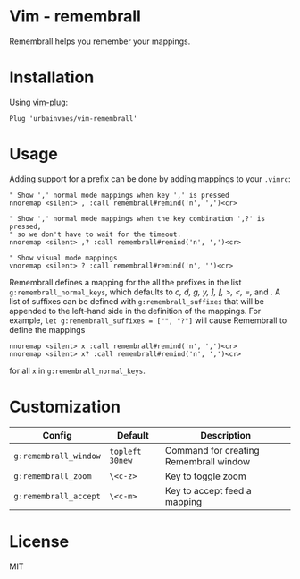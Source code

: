 # Vim - remembrall

Remembrall helps you remember your mappings.

# Installation

Using [vim-plug](https://github.com/junegunn/vim-plug):

```vim
Plug 'urbainvaes/vim-remembrall'
```

# Usage

Adding support for a prefix can be done by adding mappings to your `.vimrc`:

```vim
" Show ',' normal mode mappings when key ',' is pressed
nnoremap <silent> , :call remembrall#remind('n', ',')<cr>

" Show ',' normal mode mappings when the key combination ',?' is pressed,
" so we don't have to wait for the timeout.
nnoremap <silent> ,? :call remembrall#remind('n', ',')<cr>

" Show visual mode mappings
vnoremap <silent> ? :call remembrall#remind('n', '')<cr>
```

Remembrall defines a mapping for the all the prefixes in the list `g:remembrall_normal_keys`,
which defaults to *c, d, g, y, ], [, >, <, =, <Leader>* and *<LocalLeader>*.
A list of suffixes can be defined with `g:remembrall_suffixes`
that will be appended to the left-hand side in the definition of the mappings.
For example, `let g:remembrall_suffixes = ["", "?"]` will cause Remembrall to define the mappings
```vim
nnoremap <silent> x :call remembrall#remind('n', ',')<cr>
nnoremap <silent> x? :call remembrall#remind('n', ',')<cr>
```
for all `x` in `g:remembrall_normal_keys`.

# Customization

| Config                | Default         | Description                            |
| ------                | -------         | -----------                            |
| `g:remembrall_window` | `topleft 30new` | Command for creating Remembrall window |
| `g:remembrall_zoom`   | `\<c-z>`        | Key to toggle zoom                     |
| `g:remembrall_accept` | `\<c-m>`        | Key to accept feed a mapping           |

# License

MIT
